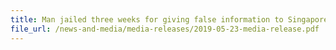 ```yaml
---
title: Man jailed three weeks for giving false information to Singapore Customs
file_url: /news-and-media/media-releases/2019-05-23-media-release.pdf
---
```

